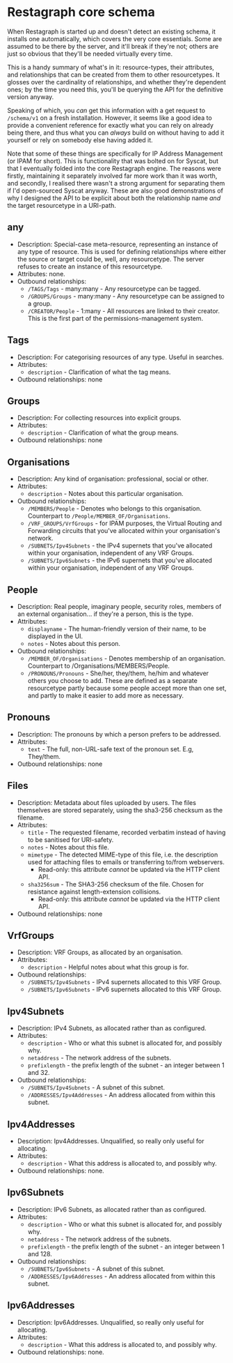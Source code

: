 # Restagraph core schema

When Restagraph is started up and doesn't detect an existing schema, it installs one automatically, which covers the very core essentials. Some are assumed to be there by the server, and it'll break if they're not; others are just so obvious that they'll be needed virtually every time.

This is a handy summary of what's in it: resource-types, their attributes, and relationships that can be created from them to other resourcetypes. It glosses over the cardinality of relationships, and whether they're dependent ones; by the time you need this, you'll be querying the API for the definitive version anyway.

Speaking of which, you _can_ get this information with a get request to `/schema/v1` on a fresh installation. However, it seems like a good idea to provide a convenient reference for exactly what you can rely on already being there, and thus what you can _always_ build on without having to add it yourself or rely on somebody else having added it.

Note that some of these things are specifically for IP Address Management (or IPAM for short). This is functionality that was bolted on for Syscat, but that I eventually folded into the core Restagraph engine. The reasons were firstly, maintaining it separately involved far more work than it was worth, and secondly, I realised there wasn't a strong argument for separating them if I'd open-sourced Syscat anyway. These are also good demonstrations of why I designed the API to be explicit about both the relationship name _and_ the target resourcetype in a URI-path.


## any

- Description: Special-case meta-resource, representing an instance of any type of resource. This is used for defining relationships where either the source or target could be, well, any resourcetype. The server refuses to create an instance of this resourcetype.
- Attributes: none.
- Outbound relationships:
    - `/TAGS/Tags` - many:many - Any resourcetype can be tagged.
    - `/GROUPS/Groups` - many:many - Any resourcetype can be assigned to a group.
    - `/CREATOR/People` - 1:many - All resources are linked to their creator. This is the first part of the permissions-management system.


## Tags

- Description: For categorising resources of any type. Useful in searches.
- Attributes:
    - `description` - Clarification of what the tag means.
- Outbound relationships: none


## Groups

- Description: For collecting resources into explicit groups.
- Attributes:
    - `description` - Clarification of what the group means.
- Outbound relationships: none


## Organisations

- Description: Any kind of organisation: professional, social or other.
- Attributes:
    - `description` - Notes about this particular organisation.
- Outbound relationships:
    - `/MEMBERS/People` - Denotes who belongs to this organisation. Counterpart to `/People/MEMBER_OF/Organisations`.
    - `/VRF_GROUPS/VrfGroups` - for IPAM purposes, the Virtual Routing and Forwarding circuits that you've allocated within your organisation's network.
    - `/SUBNETS/Ipv4Subnets` - the IPv4 supernets that you've allocated within your organisation, independent of any VRF Groups.
    - `/SUBNETS/Ipv6Subnets` - the IPv6 supernets that you've allocated within your organisation, independent of any VRF Groups.


## People

- Description: Real people, imaginary people, security roles, members of an external organisation... if they're a person, this is the type.
- Attributes:
    - `displayname` - The human-friendly version of their name, to be displayed in the UI.
    - `notes` - Notes about this person.
- Outbound relationships:
    - `/MEMBER_OF/Organisations` - Denotes membership of an organisation. Counterpart to /Organisations/MEMBERS/People.
    - `/PRONOUNS/Pronouns` - She/her, they/them, he/him and whatever others you choose to add. These are defined as a separate resourcetype partly because some people accept more than one set, and partly to make it easier to add more as necessary.


## Pronouns

- Description: The pronouns by which a person prefers to be addressed.
- Attributes:
    - `text` - The full, non-URL-safe text of the pronoun set. E.g, They/them.
- Outbound relationships: none


## Files

- Description: Metadata about files uploaded by users. The files themselves are stored separately, using the sha3-256 checksum as the filename.
- Attributes:
    - `title` - The requested filename, recorded verbatim instead of having to be sanitised for URI-safety.
    - `notes` - Notes about this file.
    - `mimetype` - The detected MIME-type of this file, i.e. the description used for attaching files to emails or transferring to/from webservers.
        - Read-only: this attribute _cannot_ be updated via the HTTP client API.
    - `sha3256sum` - The SHA3-256 checksum of the file. Chosen for resistance against length-extension collisions.
        - Read-only: this attribute _cannot_ be updated via the HTTP client API.
- Outbound relationships: none


## VrfGroups

- Description: VRF Groups, as allocated by an organisation.
- Attributes:
    - `description` - Helpful notes about what this group is for.
- Outbound relationships:
    - `/SUBNETS/Ipv4Subnets` - IPv4 supernets allocated to this VRF Group.
    - `/SUBNETS/Ipv6Subnets` - IPv6 supernets allocated to this VRF Group.


## Ipv4Subnets

- Description: IPv4 Subnets, as allocated rather than as configured.
- Attributes:
    - `description` - Who or what this subnet is allocated for, and possibly why.
    - `netaddress` - The network address of the subnets.
    - `prefixlength` - the prefix length of the subnet - an integer between 1 and 32.
- Outbound relationships:
    - `/SUBNETS/Ipv4Subnets` - A subnet of this subnet.
    - `/ADDRESSES/Ipv4Addresses` - An address allocated from within this subnet.


## Ipv4Addresses

- Description: Ipv4Addresses. Unqualified, so really only useful for allocating.
- Attributes:
    - `description` - What this address is allocated to, and possibly why.
- Outbound relationships: none.


## Ipv6Subnets

- Description: IPv6 Subnets, as allocated rather than as configured.
- Attributes:
    - `description` - Who or what this subnet is allocated for, and possibly why.
    - `netaddress` - The network address of the subnets.
    - `prefixlength` - the prefix length of the subnet - an integer between 1 and 128.
- Outbound relationships:
    - `/SUBNETS/Ipv6Subnets` - A subnet of this subnet.
    - `/ADDRESSES/Ipv6Addresses` - An address allocated from within this subnet.


## Ipv6Addresses

- Description: Ipv6Addresses. Unqualified, so really only useful for allocating.
- Attributes:
    - `description` - What this address is allocated to, and possibly why.
- Outbound relationships: none.
